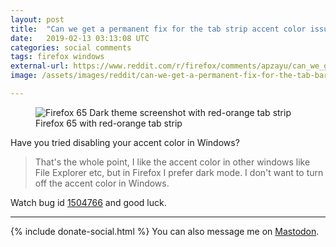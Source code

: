 ```yaml
---
layout: post
title:  "Can we get a permanent fix for the tab strip accent color issue with Firefox 65 version in Windows 10?"
date:   2019-02-13 03:13:08 UTC
categories: social comments
tags: firefox windows
external-url: https://www.reddit.com/r/firefox/comments/apzayu/can_we_get_a_permanent_fix_for_the_tab_bar_color/
image: /assets/images/reddit/can-we-get-a-permanent-fix-for-the-tab-bar-color-issue-with-the-latest-ff-version-in-w10-imgur.png

---
```


<p>
	<figure>
	<picture>
	  <img src="{{site.url}}/assets/images/reddit/can-we-get-a-permanent-fix-for-the-tab-bar-color-issue-with-the-latest-ff-version-in-w10-imgur.png" alt="Firefox 65 Dark theme screenshot with red-orange tab strip" />
	  <figcaption>Firefox 65 with red-orange tab strip</figcaption>
	</picture>
</figure>
</p>

Have you tried disabling your accent color in Windows?

>That's the whole point, I like the accent color in other windows like File Explorer etc, but in Firefox I prefer dark mode. I don't want to turn off the accent color in Windows.

Watch bug id [1504766](https://bugzilla.mozilla.org/show_bug.cgi?id=1504766 "Explicit Dark and Light themes (!= Default theme in OS dark mode) shouldn't honor Windows 10 setting for accent color in title bars") and good luck.

---

{% include donate-social.html %} You can also message me on [Mastodon](https://mastodon.social/@yoasif).